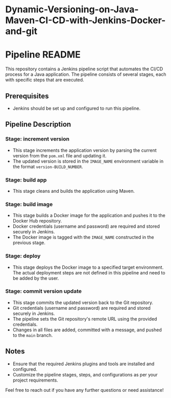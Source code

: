 # Dynamic-Versioning-on-Java-Maven-CI-CD-with-Jenkins-Docker-and-git
# Pipeline README

This repository contains a Jenkins pipeline script that automates the CI/CD process for a Java application. The pipeline consists of several stages, each with specific steps that are executed.

## Prerequisites

*   Jenkins should be set up and configured to run this pipeline.

## Pipeline Description

### Stage: increment version

*   This stage increments the application version by parsing the current version from the `pom.xml` file and updating it.
*   The updated version is stored in the `IMAGE_NAME` environment variable in the format `version-BUILD_NUMBER`.

### Stage: build app

*   This stage cleans and builds the application using Maven.

### Stage: build image

*   This stage builds a Docker image for the application and pushes it to the Docker Hub repository.
*   Docker credentials (username and password) are required and stored securely in Jenkins.
*   The Docker image is tagged with the `IMAGE_NAME` constructed in the previous stage.

### Stage: deploy

*   This stage deploys the Docker image to a specified target environment. The actual deployment steps are not defined in this pipeline and need to be added by the user.

### Stage: commit version update

*   This stage commits the updated version back to the Git repository.
*   Git credentials (username and password) are required and stored securely in Jenkins.
*   The pipeline sets the Git repository's remote URL using the provided credentials.
*   Changes in all files are added, committed with a message, and pushed to the `main` branch.

## Notes

*   Ensure that the required Jenkins plugins and tools are installed and configured.
*   Customize the pipeline stages, steps, and configurations as per your project requirements.

Feel free to reach out if you have any further questions or need assistance!
